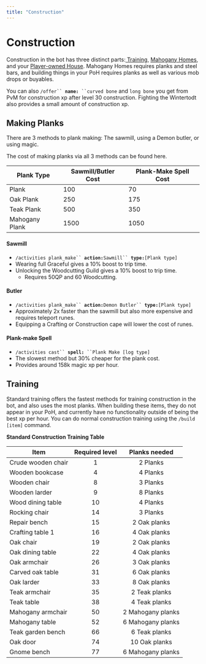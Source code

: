 ```yaml
---
title: "Construction"
---
```


# Construction

Construction in the bot has three distinct parts:[ Training](./#training), [Mahogany Homes](mahogany-homes.md), and your [Player-owned House](mahogany-homes.md). Mahogany Homes requires planks and steel bars, and building things in your PoH requires planks as well as various mob drops or buyables.

You can also `/offer`` `**`name:`**` ``curved bone` and `long bone` you get from PvM for construction xp after level 30 construction. Fighting the Wintertodt also provides a small amount of construction xp.

## Making Planks

There are 3 methods to plank making: The sawmill, using a Demon butler, or using magic.

The cost of making planks via all 3 methods can be found here.

| **Plank Type** | **Sawmill/Butler Cost** | **Plank-Make Spell Cost** |
| -------------- | ----------------------- | ------------------------- |
| Plank          | 100                     | 70                        |
| Oak Plank      | 250                     | 175                       |
| Teak Plank     | 500                     | 350                       |
| Mahogany Plank | 1500                    | 1050                      |

#### Sawmill

- `/activities plank_make`` `**`action:`**`Sawmill`` `**`type:`**`[Plank type]`
- Wearing full Graceful gives a 10% boost to trip time.
- Unlocking the Woodcutting Guild gives a 10% boost to trip time.
  - Requires 50QP and 60 Woodcutting.

#### Butler

- `/activities plank_make`` `**`action:`**`Demon Butler`` `**`type:`**`[Plank type]`
- Approximately 2x faster than the sawmill but also more expensive and requires teleport runes.
- Equipping a Crafting or Construction cape will lower the cost of runes.

#### Plank-make Spell

- `/activities cast`` `**`spell:`**` ``Plank Make [log type]`
- The slowest method but 30% cheaper for the plank cost.
- Provides around 158k magic xp per hour.

## Training

Standard training offers the fastest methods for training construction in the bot, and also uses the most planks. When building these items, they do not appear in your PoH, and currently have no functionality outside of being the best xp per hour. You can do normal construction training using the `/build [item]` command.

**Standard Construction Training Table**

| **Item**           | **Required level** | **Planks needed** |
| ------------------ | :----------------: | :---------------: |
| Crude wooden chair |         1          |     2 Planks      |
| Wooden bookcase    |         4          |     4 Planks      |
| Wooden chair       |         8          |     3 Planks      |
| Wooden larder      |         9          |     8 Planks      |
| Wood dining table  |         10         |     4 Planks      |
| Rocking chair      |         14         |     3 Planks      |
| Repair bench       |         15         |   2 Oak planks    |
| Crafting table 1   |         16         |   4 Oak planks    |
| Oak chair          |         19         |   2 Oak planks    |
| Oak dining table   |         22         |   4 Oak planks    |
| Oak armchair       |         26         |   3 Oak planks    |
| Carved oak table   |         31         |   6 Oak planks    |
| Oak larder         |         33         |   8 Oak planks    |
| Teak armchair      |         35         |   2 Teak planks   |
| Teak table         |         38         |   4 Teak planks   |
| Mahogany armchair  |         50         | 2 Mahogany planks |
| Mahogany table     |         52         | 6 Mahogany planks |
| Teak garden bench  |         66         |   6 Teak planks   |
| Oak door           |         74         |   10 Oak planks   |
| Gnome bench        |         77         | 6 Mahogany planks |
